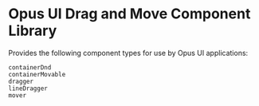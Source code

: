 # Opus UI Drag and Move Component Library

Provides the following component types for use by Opus UI applications:

```
containerDnd
containerMovable
dragger
lineDragger
mover
```